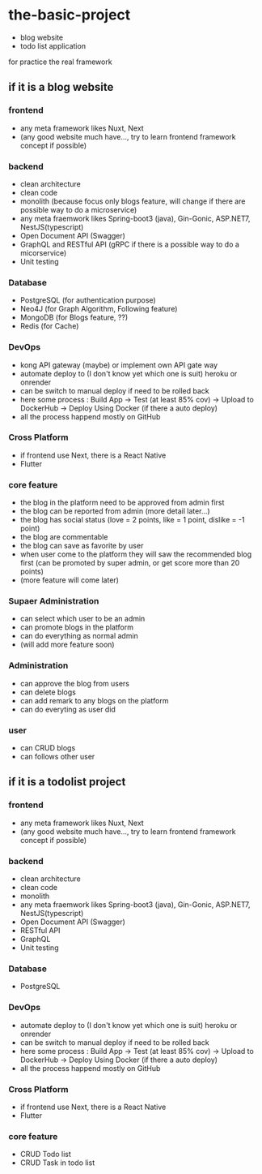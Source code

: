 # the-basic-project
- blog website
- todo list application

for practice the real framework

## if it is a blog website

### frontend
- any meta framework likes Nuxt, Next
- (any good website much have..., try to learn frontend framework concept if possible)

### backend
- clean architecture
- clean code
- monolith (because focus only blogs feature, will change if there are possible way to do a microservice)
- any meta fraemwork likes Spring-boot3 (java), Gin-Gonic, ASP.NET7, NestJS(typescript)
- Open Document API (Swagger)
- GraphQL and RESTful API (gRPC if there is a possible way to do a micorservice)
- Unit testing

### Database
- PostgreSQL (for authentication purpose)
- Neo4J (for Graph Algorithm, Following feature)
- MongoDB (for Blogs feature, ??)
- Redis (for Cache)

### DevOps
- kong API gateway (maybe) or implement own API gate way
- automate deploy to (I don't know yet which one is suit) heroku or onrender
- can be switch to manual deploy if need to be rolled back
- here some process : Build App -> Test (at least 85% cov) -> Upload to DockerHub -> Deploy Using Docker (if there a auto deploy)
- all the process happend mostly on GitHub

### Cross Platform
- if frontend use Next, there is a React Native
- Flutter


### core feature
- the blog in the platform need to be approved from admin first
- the blog can be reported from admin (more detail later...)
- the blog has social status (love = 2 points, like = 1 point, dislike = -1 point)
- the blog are commentable
- the blog can save as favorite by user
- when user come to the platform they will saw the recommended blog first (can be promoted by super admin, or get score more than 20 points)
- (more feature will come later)


### Supaer Administration
- can select which user to be an admin
- can promote blogs in the platform
- can do everything as normal admin
- (will add more feature soon)

### Administration
- can approve the blog from users
- can delete blogs
- can add remark to any blogs on the platform
- can do everyting as user did

### user
- can CRUD blogs
- can follows other user


## if it is a todolist project
### frontend
- any meta framework likes Nuxt, Next
- (any good website much have..., try to learn frontend framework concept if possible)

### backend
- clean architecture
- clean code
- monolith
- any meta fraemwork likes Spring-boot3 (java), Gin-Gonic, ASP.NET7, NestJS(typescript)
- Open Document API (Swagger)
- RESTful API
- GraphQL
- Unit testing

### Database
- PostgreSQL

### DevOps
- automate deploy to (I don't know yet which one is suit) heroku or onrender
- can be switch to manual deploy if need to be rolled back
- here some process : Build App -> Test (at least 85% cov) -> Upload to DockerHub -> Deploy Using Docker (if there a auto deploy)
- all the process happend mostly on GitHub

### Cross Platform
- if frontend use Next, there is a React Native
- Flutter

### core feature
- CRUD Todo list
- CRUD Task in todo list
